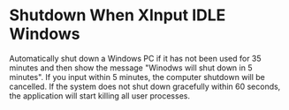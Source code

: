 # Shutdown When XInput IDLE Windows

Automatically shut down a Windows PC if it has not been used for 35 minutes and then show the message "Winodws will shut down in 5 minutes".
If you input within 5 minutes, the computer shutdown will be cancelled.
If the system does not shut down gracefully within 60 seconds, the application will start killing all user processes.
